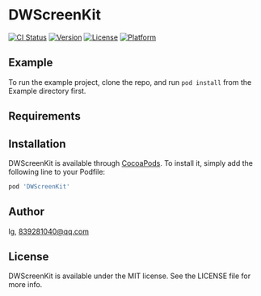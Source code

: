 # DWScreenKit

[![CI Status](https://img.shields.io/travis/lg/DWScreenKit.svg?style=flat)](https://travis-ci.org/lg/DWScreenKit)
[![Version](https://img.shields.io/cocoapods/v/DWScreenKit.svg?style=flat)](https://cocoapods.org/pods/DWScreenKit)
[![License](https://img.shields.io/cocoapods/l/DWScreenKit.svg?style=flat)](https://cocoapods.org/pods/DWScreenKit)
[![Platform](https://img.shields.io/cocoapods/p/DWScreenKit.svg?style=flat)](https://cocoapods.org/pods/DWScreenKit)

## Example

To run the example project, clone the repo, and run `pod install` from the Example directory first.

## Requirements

## Installation

DWScreenKit is available through [CocoaPods](https://cocoapods.org). To install
it, simply add the following line to your Podfile:

```ruby
pod 'DWScreenKit'
```

## Author

lg, 839281040@qq.com

## License

DWScreenKit is available under the MIT license. See the LICENSE file for more info.
